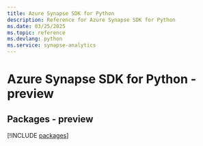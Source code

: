 ```yaml
---
title: Azure Synapse SDK for Python
description: Reference for Azure Synapse SDK for Python
ms.date: 03/25/2025
ms.topic: reference
ms.devlang: python
ms.service: synapse-analytics
---
```

# Azure Synapse SDK for Python - preview
## Packages - preview
[!INCLUDE [packages](synapse-index.md)]